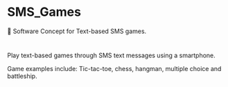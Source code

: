 # SMS_Games
📱 Software Concept for Text-based SMS games.
#

Play text-based games through SMS text messages using a smartphone.

Game examples include: Tic-tac-toe, chess, hangman, multiple choice and battleship.

#
